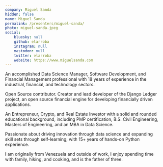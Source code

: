 ```yaml
---
company: Miguel Sanda
hidden: false
name: Miguel Sanda
permalink: /presenters/miguel-sanda/
photo: miguel-sanda.jpeg
social:
    bluesky: null
    github: elarroba
    instagram: null
    mastodon: null
    twitter: elarroba
    website: https://www.miguelsanda.com
---
```


An accomplished Data Science Manager, Software Development, and Financial Management professional with 18 years of experience in the industrial, financial, and technology sectors.

Open Source contributor. Creator and lead developer of the Django Ledger project, an open source financial engine for developing financially driven applications.

An Entrepreneur, Crypto, and Real Estate Investor with a solid and rounded educational background, including PMP certification, B.S. Civil Engineering, Masters of Engineering, and an MBA in Data Science.

Passionate about driving innovation through data science and expanding skill sets through self-learning, with 15+ years of hands-on Python experience.

I am originally from Venezuela and outside of work, I enjoy spending time with family, hiking, and cooking, and is the father of three.
